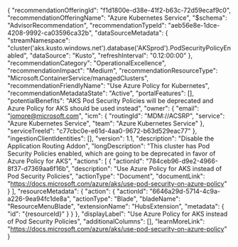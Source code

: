 { "recommendationOfferingId": "f1d1800e-d38e-41f2-b63c-72d59ecaf9c0", "recommendationOfferingName": "Azure Kubernetes Service", "$schema": "AdvisorRecommendation", "recommendationTypeId": "aeb56e8e-1dce-4208-9992-ca03596ca32b", "dataSourceMetadata": { "streamNamespace": "cluster('aks.kusto.windows.net').database('AKSprod').PodSecurityPolicyEnabled", "dataSource": "Kusto", "refreshInterval": "0.12:00:00" }, "recommendationCategory": "OperationalExcellence", "recommendationImpact": "Medium", "recommendationResourceType": "Microsoft.ContainerService/managedClusters", "recommendationFriendlyName": "Use Azure Policy for Kubernetes", "recommendationMetadataState": "Active", "portalFeatures": [], "potentialBenefits": "AKS Pod Security Policies will be deprecated and Azure Policy for AKS should be used instead", "owner": { "email": "jomore@microsoft.com", "icm": { "routingId": "MDM://ACSRP", "service": "Azure Kubernetes Service", "team": "Azure Kubernetes Service" }, "serviceTreeId": "c77cbc0e-e61d-4aa0-9672-b63d529eac77" }, "ingestionClientIdentities": [], "version": 1.1, "description": "Disable the Application Routing Addon", "longDescription": "This cluster has Pod Security Policies enabled, which are going to be deprecated in favor of Azure Policy for AKS", "actions": [ { "actionId": "784ceb96-d9e2-4966-8f37-d7369aa6f16b", "description": "Use Azure Policy for AKS instead of Pod Security Policies", "actionType": "Document", "documentLink": "https://docs.microsoft.com/azure/aks/use-pod-security-on-azure-policy" } ], "resourceMetadata": { "action": { "actionId": "6646a29d-5714-4c9a-a226-9ea94fc1de8a", "actionType": "Blade", "bladeName": "ResourceMenuBlade", "extensionName": "HubsExtension", "metadata": { "id": "{resourceId}" } } }, "displayLabel": "Use Azure Policy for AKS instead of Pod Security Policies", "additionalColumns": [], "learnMoreLink": "https://docs.microsoft.com/azure/aks/use-pod-security-on-azure-policy" }